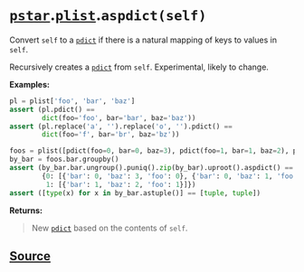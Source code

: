 # [`pstar`](./pstar.md).[`plist`](./pstar_plist.md).`aspdict(self)`

Convert `self` to a [`pdict`](./pstar_pdict.md) if there is a natural mapping of keys to values in `self`.

Recursively creates a [`pdict`](./pstar_pdict.md) from `self`. Experimental, likely to change.

**Examples:**
```python
pl = plist['foo', 'bar', 'baz']
assert (pl.pdict() ==
        dict(foo='foo', bar='bar', baz='baz'))
assert (pl.replace('a', '').replace('o', '').pdict() ==
        dict(foo='f', bar='br', baz='bz'))

foos = plist([pdict(foo=0, bar=0, baz=3), pdict(foo=1, bar=1, baz=2), pdict(foo=2, bar=0, baz=1)])
by_bar = foos.bar.groupby()
assert (by_bar.bar.ungroup().puniq().zip(by_bar).uproot().aspdict() ==
        {0: [{'bar': 0, 'baz': 3, 'foo': 0}, {'bar': 0, 'baz': 1, 'foo': 2}],
         1: [{'bar': 1, 'baz': 2, 'foo': 1}]})
assert ([type(x) for x in by_bar.astuple()] == [tuple, tuple])
```

**Returns:**

>    New [`pdict`](./pstar_pdict.md) based on the contents of `self`.



## [Source](../pstar/pstar.py#L3529-L3559)